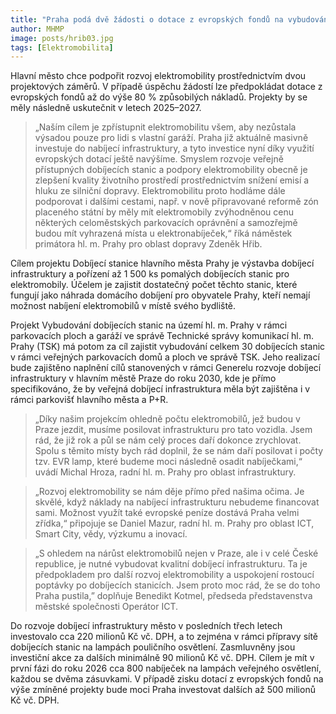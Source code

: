```yaml
---
title: "Praha podá dvě žádosti o dotace z evropských fondů na vybudování dobíjecích stanic pro elektromobily"
author: MHMP
image: posts/hrib03.jpg
tags: [Elektromobilita]
---
```

 
Hlavní město chce podpořit rozvoj elektromobility prostřednictvím dvou projektových záměrů. V případě úspěchu žádostí lze předpokládat dotace z evropských fondů až do výše 80 % způsobilých nákladů. Projekty by se měly následně uskutečnit v letech 2025–2027.

> „Naším cílem je zpřístupnit elektromobilitu všem, aby nezůstala výsadou pouze pro lidi s vlastní garáží. Praha již aktuálně masivně investuje do nabíjecí infrastruktury, a tyto investice nyní díky využití evropských dotací ještě navýšíme. Smyslem rozvoje veřejně přístupných dobíjecích stanic a podpory elektromobility obecně je zlepšení kvality životního prostředí prostřednictvím snížení emisí a hluku ze silniční dopravy. Elektromobilitu proto hodláme dále podporovat i dalšími cestami, např. v nově připravované reformě zón placeného státní by měly mít elektromobily zvýhodněnou cenu některých celoměstských parkovacích oprávnění a samozřejmě budou mít vyhrazená místa u elektronabíječek,“ říká náměstek primátora hl. m. Prahy pro oblast dopravy Zdeněk Hřib.  

Cílem projektu Dobíjecí stanice hlavního města Prahy je výstavba dobíjecí infrastruktury a pořízení až 1 500 ks pomalých dobíjecích stanic pro elektromobily. Účelem je zajistit dostatečný počet těchto stanic, které fungují jako náhrada domácího dobíjení pro obyvatele Prahy, kteří nemají možnost nabíjení elektromobilů v místě svého bydliště.

Projekt Vybudování dobíjecích stanic na území hl. m. Prahy v rámci parkovacích ploch a garáží ve správě Technické správy komunikací hl. m. Prahy (TSK) má potom za cíl zajistit vybudování celkem 30 dobíjecích stanic v rámci veřejných parkovacích domů a ploch ve správě TSK. Jeho realizací bude zajištěno naplnění cílů stanovených v rámci Generelu rozvoje dobíjecí infrastruktury v hlavním městě Praze do roku 2030, kde je přímo specifikováno, že by veřejná dobíjecí infrastruktura měla být zajištěna i v rámci parkovišť hlavního města a P+R.

> „Díky našim projekcím ohledně počtu elektromobilů, jež budou v Praze jezdit, musíme posilovat infrastrukturu pro tato vozidla. Jsem rád, že již rok a půl se nám celý proces daří dokonce zrychlovat. Spolu s těmito místy bych rád doplnil, že se nám daří posilovat i počty tzv. EVR lamp, které budeme moci následně osadit nabíječkami,“ uvádí Michal Hroza, radní hl. m. Prahy pro oblast infrastruktury.

> „Rozvoj elektromobility se nám děje přímo před našima očima. Je skvělé, když náklady na nabíjecí infrastrukturu nebudeme financovat sami. Možnost využít také evropské peníze dostává Praha velmi zřídka,“ připojuje se Daniel Mazur, radní hl. m. Prahy pro oblast ICT, Smart City, vědy, výzkumu a inovací.

> „S ohledem na nárůst elektromobilů nejen v Praze, ale i v celé České republice, je nutné vybudovat kvalitní dobíjecí infrastrukturu. Ta je předpokladem pro další rozvoj elektromobility a uspokojení rostoucí poptávky po dobíjecích stanicích. Jsem proto moc rád, že se do toho Praha pustila,” doplňuje Benedikt Kotmel, předseda představenstva městské společnosti Operátor ICT.

Do rozvoje dobíjecí infrastruktury město v posledních třech letech investovalo cca 220 milionů Kč vč. DPH, a to zejména v rámci přípravy sítě dobíjecích stanic na lampách pouličního osvětlení. Zasmluvněny jsou investiční akce za dalších minimálně 90 milionů Kč vč. DPH. Cílem je mít v první fázi do roku 2026 cca 800 nabíječek na lampách veřejného osvětlení, každou se dvěma zásuvkami. V případě zisku dotací z evropských fondů na výše zmíněné projekty bude moci Praha investovat dalších až 500 milionů Kč vč. DPH.  
